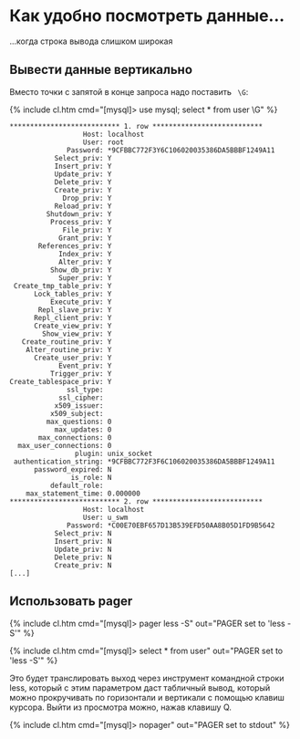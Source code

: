 # Как удобно посмотреть данные...

...когда строка вывода слишком широкая

## Вывести данные вертикально

Вместо точки с запятой в конце запроса надо поставить ` \G`:

{% include cl.htm
cmd="[mysql]> use mysql;
select * from user \G" %}

```
*************************** 1. row ***************************
                  Host: localhost
                  User: root
              Password: *9CFBBC772F3Y6C106020035386DA5BBBF1249A11
           Select_priv: Y
           Insert_priv: Y
           Update_priv: Y
           Delete_priv: Y
           Create_priv: Y
             Drop_priv: Y
           Reload_priv: Y
         Shutdown_priv: Y
          Process_priv: Y
             File_priv: Y
            Grant_priv: Y
       References_priv: Y
            Index_priv: Y
            Alter_priv: Y
          Show_db_priv: Y
            Super_priv: Y
 Create_tmp_table_priv: Y
      Lock_tables_priv: Y
          Execute_priv: Y
       Repl_slave_priv: Y
      Repl_client_priv: Y
      Create_view_priv: Y
        Show_view_priv: Y
   Create_routine_priv: Y
    Alter_routine_priv: Y
      Create_user_priv: Y
            Event_priv: Y
          Trigger_priv: Y
Create_tablespace_priv: Y
              ssl_type: 
            ssl_cipher: 
           x509_issuer: 
          x509_subject: 
         max_questions: 0
           max_updates: 0
       max_connections: 0
  max_user_connections: 0
                plugin: unix_socket
 authentication_string: *9CFBBC772F3F6C106020035386DA5BBBF1249A11
      password_expired: N
               is_role: N
          default_role: 
    max_statement_time: 0.000000
*************************** 2. row ***************************
                  Host: localhost
                  User: u_swm
              Password: *C00E70EBF657D13B539EFD50AA8B05D1FD9B5642
           Select_priv: N
           Insert_priv: N
           Update_priv: N
           Delete_priv: N
           Create_priv: N
[...]
```

## Использовать pager

{% include cl.htm
cmd="[mysql]> pager less -S"
out="PAGER set to 'less -S'" %}

{% include cl.htm
cmd="[mysql]> select * from user"
out="PAGER set to 'less -S'" %}

Это будет транслировать выход через инструмент командной строки less, который с этим параметром даст табличный вывод, который можно прокручивать по горизонтали и вертикали с помощью клавиш курсора.
Выйти из просмотра можно, нажав клавишу <key>Q</key>.

{% include cl.htm
cmd="[mysql]> nopager"
out="PAGER set to stdout" %}
